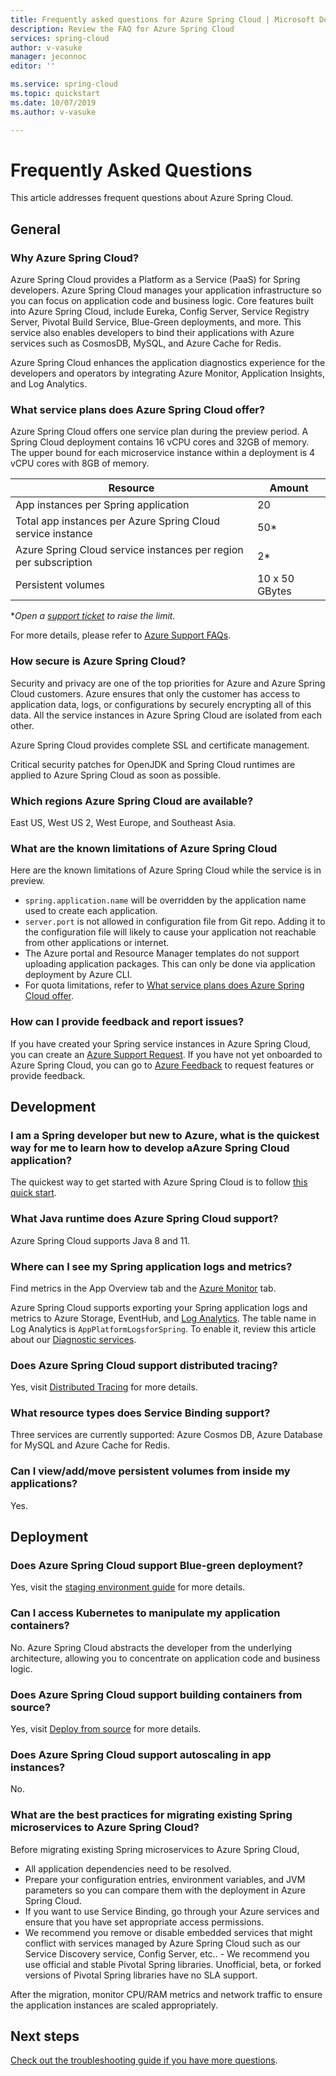 ```yaml
---
title: Frequently asked questions for Azure Spring Cloud | Microsoft Docs
description: Review the FAQ for Azure Spring Cloud
services: spring-cloud
author: v-vasuke
manager: jeconnoc
editor: ''

ms.service: spring-cloud
ms.topic: quickstart
ms.date: 10/07/2019
ms.author: v-vasuke

---
```


# Frequently Asked Questions

This article addresses frequent questions about Azure Spring Cloud. 

## General

### Why Azure Spring Cloud?

Azure Spring Cloud provides a Platform as a Service (PaaS) for Spring developers. Azure Spring Cloud manages your application infrastructure so you can focus on application code and business logic. Core features built into Azure Spring Cloud, include Eureka, Config Server, Service Registry Server, Pivotal Build Service, Blue-Green deployments, and more. This service also enables developers to bind their applications with Azure services such as CosmosDB, MySQL, and Azure Cache for Redis.

Azure Spring Cloud enhances the application diagnostics experience for the developers and operators by integrating Azure Monitor, Application Insights, and Log Analytics.

### What service plans does Azure Spring Cloud offer?

Azure Spring Cloud offers one service plan during the preview period.  A Spring Cloud deployment contains 16 vCPU cores and 32GB of memory.  The upper bound for each microservice instance within a deployment is 4 vCPU cores with 8GB of memory.

Resource | Amount
------- | -------
App instances per Spring application | 20
Total app instances per Azure Spring Cloud service instance | 50*
Azure Spring Cloud service instances per region per subscription | 2*
Persistent volumes | 10 x 50 GBytes

*_Open a [support ticket](https://azure.microsoft.com/support/faq/) to raise the limit._

For more details, please refer to [Azure Support FAQs](https://azure.microsoft.com/support/faq/).

### How secure is Azure Spring Cloud?

Security and privacy are one of the top priorities for Azure and Azure Spring Cloud customers. Azure ensures that only the customer has access to application data, logs, or configurations by securely encrypting all of this data. All the service instances in Azure Spring Cloud are isolated from each other.

Azure Spring Cloud provides complete SSL and certificate management.

Critical security patches for OpenJDK and Spring Cloud runtimes are applied to Azure Spring Cloud as soon as possible.

### Which regions Azure Spring Cloud are available?

East US, West US 2, West Europe, and Southeast Asia.

### What are the known limitations of Azure Spring Cloud

Here are the known limitations of Azure Spring Cloud while the service is in preview.

* `spring.application.name` will be overridden by the application name used to create each application.
* `server.port` is not allowed in configuration file from Git repo. Adding it to the configuration file will likely to cause your application not reachable from other applications or internet.
* The Azure portal and Resource Manager templates do not support uploading application packages. This can only be done via application deployment by Azure CLI.
* For quota limitations, refer to [What service plans does Azure Spring Cloud offer](#what-service-plans-does-azure-spring-cloud-offer).

### How can I provide feedback and report issues?

If you have created your Spring service instances in Azure Spring Cloud, you can create an [Azure Support Request](https://docs.microsoft.com/azure/azure-supportability/how-to-create-azure-support-request). If you have not yet onboarded to Azure Spring Cloud, you can go to [Azure Feedback](https://feedback.azure.com/) to request features or provide feedback.

## Development

### I am a Spring developer but new to Azure, what is the quickest way for me to learn how to develop aAzure Spring Cloud application?

The quickest way to get started with Azure Spring Cloud is to follow [this quick start](spring-cloud-quickstart-launch-app-portal.md).

### What Java runtime does Azure Spring Cloud support?

Azure Spring Cloud supports Java 8 and 11.

### Where can I see my Spring application logs and metrics?

Find metrics in the App Overview tab and the [Azure Monitor](https://docs.microsoft.com/azure/azure-monitor/platform/data-platform-metrics#interacting-with-azure-monitor-metrics) tab.

Azure Spring Cloud supports exporting your Spring application logs and metrics to Azure Storage, EventHub, and [Log Analytics](https://docs.microsoft.com/azure/azure-monitor/platform/data-platform-logs#log-queries). The table name in Log Analytics is `AppPlatformLogsforSpring`. To enable it, review this article about our [Diagnostic services](diagnostic-services.md).

### Does Azure Spring Cloud support distributed tracing?

Yes, visit [Distributed Tracing](spring-cloud-tutorial-distributed-tracing.md) for more details.

### What resource types does Service Binding support?

Three services are currently supported: Azure Cosmos DB, Azure Database for MySQL and Azure Cache for Redis.

### Can I view/add/move persistent volumes from inside my applications?
Yes.

## Deployment

### Does Azure Spring Cloud support Blue-green deployment?
Yes, visit the [staging environment guide](spring-cloud-howto-staging-environment.md) for more details.

### Can I access Kubernetes to manipulate my application containers?

No.  Azure Spring Cloud abstracts the developer from the underlying architecture, allowing you to concentrate on application code and business logic.

### Does Azure Spring Cloud support building containers from source?

Yes, visit [Deploy from source](spring-cloud-launch-from-source.md) for more details.

### Does Azure Spring Cloud support autoscaling in app instances?

No.

### What are the best practices for migrating existing Spring microservices to Azure Spring Cloud?

Before migrating existing Spring microservices to Azure Spring Cloud,
* All application dependencies need to be resolved.
* Prepare your configuration entries, environment variables, and JVM parameters so you can compare them with the deployment in Azure Spring Cloud.
* If you want to use Service Binding, go through your Azure services and ensure that you have set appropriate access permissions.
* We recommend you remove or disable embedded services that might conflict with services managed by Azure Spring Cloud such as our Service Discovery service, Config Server, etc..
*-* We recommend you use official and stable Pivotal Spring libraries. Unofficial, beta, or forked versions of Pivotal Spring libraries have no SLA support.

After the migration, monitor CPU/RAM metrics and network traffic to ensure the application instances are scaled appropriately.

## Next steps

[Check out the troubleshooting guide if you have more questions](spring-cloud-troubleshoot.md).